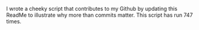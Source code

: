 I wrote a cheeky script that contributes to my Github by updating this ReadMe to illustrate why more than commits matter. This script has run 747 times.